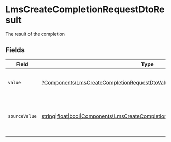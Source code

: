 # LmsCreateCompletionRequestDtoResult

The result of the completion


## Fields

| Field                                                                                                                                                    | Type                                                                                                                                                     | Required                                                                                                                                                 | Description                                                                                                                                              |
| -------------------------------------------------------------------------------------------------------------------------------------------------------- | -------------------------------------------------------------------------------------------------------------------------------------------------------- | -------------------------------------------------------------------------------------------------------------------------------------------------------- | -------------------------------------------------------------------------------------------------------------------------------------------------------- |
| `value`                                                                                                                                                  | [?Components\LmsCreateCompletionRequestDtoValue](../../Models/Components/LmsCreateCompletionRequestDtoValue.md)                                          | :heavy_minus_sign:                                                                                                                                       | The StackOne unified result status.                                                                                                                      |
| `sourceValue`                                                                                                                                            | [string\|float\|bool\|Components\LmsCreateCompletionRequestDtoSourceValue4\|array\|null](../../Models/Components/LmsCreateCompletionRequestDtoSourceValue.md) | :heavy_minus_sign:                                                                                                                                       | The original result status from the provider before normalization.                                                                                       |